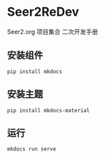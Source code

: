 # Seer2ReDev
Seer2.org 项目集合 二次开发手册


## 安装组件

`pip install mkdocs`

## 安装主题

`pip install mkdocs-material`

## 运行

`mkdocs run serve`